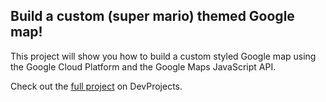 ## Build a custom (super mario) themed Google map!

This project will show you how to build a custom styled Google map using the Google Cloud Platform and the Google Maps JavaScript API.

Check out the [full project](https://www.codementor.io/projects/web/build-a-custom-google-maps-theme-bf8levr6eg) on DevProjects.